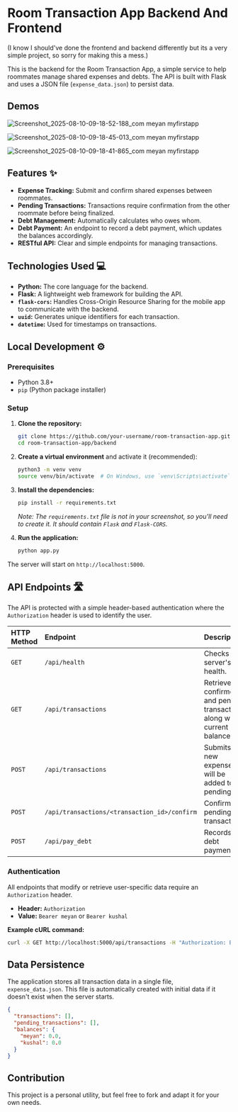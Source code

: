 # Room Transaction App Backend And Frontend

(I know I should've done the frontend and backend differently but its a very simple project, so sorry for making this a mess.)

This is the backend for the Room Transaction App, a simple service to help roommates manage shared expenses and debts. The API is built with Flask and uses a JSON file (`expense_data.json`) to persist data.

## Demos
![Screenshot_2025-08-10-09-18-52-188_com meyan myfirstapp](https://github.com/user-attachments/assets/5ab4a058-af92-41ef-b650-54af46c8f48e)

![Screenshot_2025-08-10-09-18-45-013_com meyan myfirstapp](https://github.com/user-attachments/assets/7172c41d-195d-460b-a471-7bcc4d7be412)

![Screenshot_2025-08-10-09-18-41-865_com meyan myfirstapp](https://github.com/user-attachments/assets/1a7761d2-44e9-4929-a101-b0cba53008ee)

## Features ✨

  - **Expense Tracking:** Submit and confirm shared expenses between roommates.
  - **Pending Transactions:** Transactions require confirmation from the other roommate before being finalized.
  - **Debt Management:** Automatically calculates who owes whom.
  - **Debt Payment:** An endpoint to record a debt payment, which updates the balances accordingly.
  - **RESTful API:** Clear and simple endpoints for managing transactions.

## Technologies Used 💻

  - **Python:** The core language for the backend.
  - **Flask:** A lightweight web framework for building the API.
  - **`flask-cors`:** Handles Cross-Origin Resource Sharing for the mobile app to communicate with the backend.
  - **`uuid`:** Generates unique identifiers for each transaction.
  - **`datetime`:** Used for timestamps on transactions.

## Local Development ⚙️

### Prerequisites

  - Python 3.8+
  - `pip` (Python package installer)

### Setup

1.  **Clone the repository:**

    ```bash
    git clone https://github.com/your-username/room-transaction-app.git
    cd room-transaction-app/backend
    ```

2.  **Create a virtual environment** and activate it (recommended):

    ```bash
    python3 -m venv venv
    source venv/bin/activate  # On Windows, use `venv\Scripts\activate`
    ```

3.  **Install the dependencies:**

    ```bash
    pip install -r requirements.txt
    ```

    *Note: The `requirements.txt` file is not in your screenshot, so you'll need to create it. It should contain `Flask` and `Flask-CORS`.*

4.  **Run the application:**

    ```bash
    python app.py
    ```

The server will start on `http://localhost:5000`.

## API Endpoints 🛣️

The API is protected with a simple header-based authentication where the `Authorization` header is used to identify the user.

| HTTP Method | Endpoint | Description |
| :--- | :--- | :--- |
| `GET` | `/api/health` | Checks the server's health. |
| `GET` | `/api/transactions` | Retrieves all confirmed and pending transactions, along with current balances. |
| `POST` | `/api/transactions` | Submits a new expense. It will be added to the pending list. |
| `POST` | `/api/transactions/<transaction_id>/confirm` | Confirms a pending transaction. |
| `POST` | `/api/pay_debt` | Records a debt payment. |

### Authentication

All endpoints that modify or retrieve user-specific data require an `Authorization` header.

  - **Header:** `Authorization`
  - **Value:** `Bearer meyan` or `Bearer kushal`

**Example cURL command:**

```bash
curl -X GET http://localhost:5000/api/transactions -H "Authorization: Bearer meyan"
```

## Data Persistence

The application stores all transaction data in a single file, `expense_data.json`. This file is automatically created with initial data if it doesn't exist when the server starts.

```json
{
  "transactions": [],
  "pending_transactions": [],
  "balances": {
    "meyan": 0.0,
    "kushal": 0.0
  }
}
```

## Contribution

This project is a personal utility, but feel free to fork and adapt it for your own needs.
